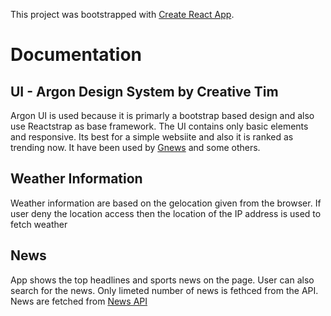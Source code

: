 This project was bootstrapped with [Create React App](https://github.com/facebook/create-react-app).

# Documentation

## UI -  Argon Design System by Creative Tim    

Argon UI is used because it is primarly a bootstrap based design and also use Reactstrap as base framework. The UI contains only basic elements and responsive. Its best for a simple websiite and also it is ranked as trending now. It have been used by [Gnews]( https://gnews.io) and some others. 

## Weather Information

Weather information are based on the gelocation given from the browser. If user deny the location access then the location of the IP address is used to fetch weather

## News 

App shows the top headlines and sports news on the page. User can also search for the news. Only limeted number of news is fethced from the API. News are fetched from [News API](https://newsapi.org/)
